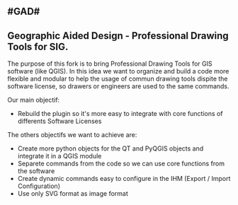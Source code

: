 #GAD#
----------
Geographic Aided Design - Professional Drawing Tools for SIG.
----------

The purpose of this fork is to bring Professional Drawing Tools for GIS software (like QGIS). In this idea we want to organize and build a code more flexible and modular to help the usage of commun drawing tools dispite the software license, so drawers or engineers are used to the same commands.

Our main objectif:
- Rebuild the plugin so it's more easy to integrate with core functions of differents Software Licenses

The others objectifs we want to achieve are:
- Create more python objects for the QT and PyQGIS objects and integrate it in a QGIS module
- Separete commands from the code so we can use core functions from the software
- Create dynamic commands easy to configure in the IHM (Export / Import Configuration)
- Use only SVG format as image format


